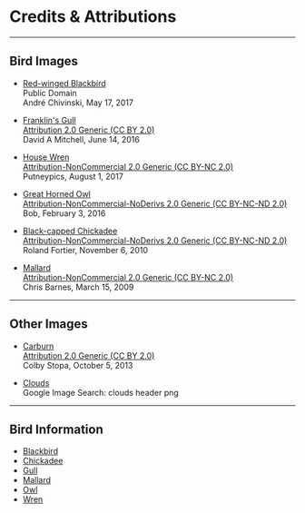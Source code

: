 # Credits & Attributions

---

## Bird Images

- [Red-winged Blackbird](https://www.flickr.com/photos/chivinskia/34603082862/)<br>
Public Domain<br>
André Chivinski, May 17, 2017

- [Franklin's Gull](https://www.flickr.com/photos/firstmac/27580496642/)<br>
[Attribution 2.0 Generic (CC BY 2.0)](https://creativecommons.org/licenses/by/2.0/legalcode)<br>
David A Mitchell, June 14, 2016<br>

- [House Wren](https://www.flickr.com/photos/38983646@N06/36283586432)<br>
[Attribution-NonCommercial 2.0 Generic (CC BY-NC 2.0)](https://creativecommons.org/licenses/by-nc/2.0/legalcode)<br>
Putneypics, August 1, 2017

- [Great Horned Owl](https://www.flickr.com/photos/bobandthebirds/24803141555)<br>
[Attribution-NonCommercial-NoDerivs 2.0 Generic (CC BY-NC-ND 2.0)](https://creativecommons.org/licenses/by-nc-nd/2.0/legalcode)<br>
Bob, February 3, 2016

- [Black-capped Chickadee](https://www.flickr.com/photos/popofort/12138945195/)<br>
[Attribution-NonCommercial-NoDerivs 2.0 Generic (CC BY-NC-ND 2.0)](https://creativecommons.org/licenses/by-nc-nd/2.0/legalcode)<br>
Roland Fortier, November 6, 2010

- [Mallard](https://www.flickr.com/photos/matlock-photo/3356907538)<br>
[Attribution-NonCommercial 2.0 Generic (CC BY-NC 2.0)](https://creativecommons.org/licenses/by-nc/2.0/legalcode)<br>
Chris Barnes, March 15, 2009


---

## Other Images

- [Carburn](https://www.flickr.com/photos/photographybycolby/10114258965)<br>
[Attribution 2.0 Generic (CC BY 2.0)](https://creativecommons.org/licenses/by/2.0/legalcode)<br>
Colby Stopa, October 5, 2013

- [Clouds](http://www.raindropchess.com/img/header_cloud.png
)<br>
Google Image Search: clouds header png<br>

---

## Bird Information

- [Blackbird](https://www.allaboutbirds.org/guide/Red-winged_Blackbird/lifehistory)
- [Chickadee](https://www.allaboutbirds.org/guide/Black-capped_Chickadee/lifehistory)
- [Gull](https://www.allaboutbirds.org/guide/Franklins_Gull/lifehistory)
- [Mallard](https://www.allaboutbirds.org/guide/Mallard/lifehistory)
- [Owl](https://www.allaboutbirds.org/guide/Great_Horned_Owl/lifehistory)
- [Wren](https://www.allaboutbirds.org/guide/House_Wren/lifehistory)